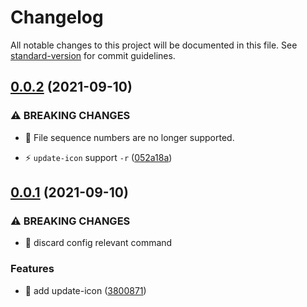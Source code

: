 # Changelog

All notable changes to this project will be documented in this file. See [standard-version](https://github.com/conventional-changelog/standard-version) for commit guidelines.


## [0.0.2](https://github.com/blcher/wic-weapp-cli/compare/v0.1.0...v0.2.0) (2021-09-10)


### ⚠ BREAKING CHANGES

* 🧨 File sequence numbers are no longer supported.

* ⚡️ `update-icon` support `-r` ([052a18a](https://github.com/blcher/wic-weapp-cli/commit/052a18a0522054bb8d16ea760708c5ab949998ff))

## [0.0.1](https://github.com/blcher/wic-weapp-cli/compare/v0.0.3...v0.1.0) (2021-09-10)


### ⚠ BREAKING CHANGES

* 🧨 discard config relevant command

### Features

* 🎸 add update-icon ([3800871](https://github.com/blcher/wic-weapp-cli/commit/3800871a66e014a681ec1ef0114ce766a4bd4d0e))

